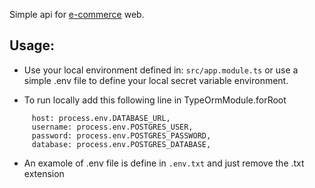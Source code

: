 Simple api for [e-commerce](https://e-commerce-git-dev-abi-nfs-projects.vercel.app/) web.

## Usage:
 
 - Use your local environment defined in: ``` src/app.module.ts ``` or use a simple .env file to define
 your local secret variable environment.

 - To run locally add this following line in TypeOrmModule.forRoot
 ```
      host: process.env.DATABASE_URL,
      username: process.env.POSTGRES_USER,
      password: process.env.POSTGRES_PASSWORD,
      database: process.env.POSTGRES_DATABASE,
 ```
 
 - An examole of .env file is define in ``` .env.txt ``` and just remove the .txt extension